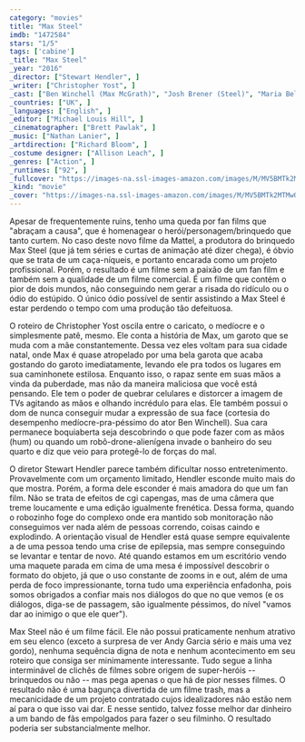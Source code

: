 ```yaml
---
category: "movies"
title: "Max Steel"
imdb: "1472584"
stars: "1/5"
tags: ['cabine']
_title: "Max Steel"
_year: "2016"
_director: ["Stewart Hendler", ]
_writer: ["Christopher Yost", ]
_cast: ["Ben Winchell (Max McGrath)", "Josh Brener (Steel)", "Maria Bello (Molly McGrath)", "Andy Garcia (Dr. Miles Edwards)", "Ana Villafañe (Sofia Martinez)", "Mike Doyle (Jim McGrath)", "Phillip DeVona (Harkins)", "Billy Slaughter (Murphy)", "Al Mitchell (Dr. Smith)", ]
_countries: ["UK", ]
_languages: ["English", ]
_editor: ["Michael Louis Hill", ]
_cinematographer: ["Brett Pawlak", ]
_music: ["Nathan Lanier", ]
_artdirection: ["Richard Bloom", ]
_costume designer: ["Allison Leach", ]
_genres: ["Action", ]
_runtimes: ["92", ]
_fullcover: "https://images-na.ssl-images-amazon.com/images/M/MV5BMTk2MTMwOTk3N15BMl5BanBnXkFtZTgwMDI5OTYxMDI@.jpg"
_kind: "movie"
_cover: "https://images-na.ssl-images-amazon.com/images/M/MV5BMTk2MTMwOTk3N15BMl5BanBnXkFtZTgwMDI5OTYxMDI@._V1._SX94_SY140_.jpg"
---
```

Apesar de frequentemente ruins, tenho uma queda por fan films que "abraçam a causa", que é homenagear o herói/personagem/brinquedo que tanto curtem. No caso deste novo filme da Mattel, a produtora do brinquedo Max Steel (que já tem séries e curtas de animação até dizer chega), é óbvio que se trata de um caça-níqueis, e portanto encarada como um projeto profissional. Porém, o resultado é um filme sem a paixão de um fan film e também sem a qualidade de um filme comercial. É um filme que contém o pior de dois mundos, não conseguindo nem gerar a risada do ridículo ou o ódio do estúpido. O único ódio possível de sentir assistindo a Max Steel é estar perdendo o tempo com uma produção tão defeituosa.

O roteiro de Christopher Yost oscila entre o caricato, o medíocre e o simplesmente patê, mesmo. Ele conta a história de Max, um garoto que se muda com a mãe constantemente. Dessa vez eles voltam para sua cidade natal, onde Max é quase atropelado por uma bela garota que acaba gostando do garoto imediatamente, levando ele pra todos os lugares em sua caminhonete estilosa. Enquanto isso, o rapaz sente em suas mãos a vinda da puberdade, mas não da maneira maliciosa que você está pensando. Ele tem o poder de quebrar celulares e distorcer a imagem de TVs agitando as mãos e olhando incrédulo para elas. Ele também possui o dom de nunca conseguir mudar a expressão de sua face (cortesia do desempenho medíocre-pra-péssimo do ator Ben Winchell). Sua cara permanece boquiaberta seja descobrindo o que pode fazer com as mãos (hum) ou quando um robô-drone-alienígena invade o banheiro do seu quarto e diz que veio para protegê-lo de forças do mal.

O diretor Stewart Hendler parece também dificultar nosso entretenimento. Provavelmente com um orçamento limitado, Hendler esconde muito mais do que mostra. Porém, a forma dele esconder é mais amadora do que um fan film. Não se trata de efeitos de cgi capengas, mas de uma câmera que treme loucamente e uma edição igualmente frenética. Dessa forma, quando o robozinho foge do complexo onde era mantido sob monitoração não conseguimos ver nada além de pessoas correndo, coisas caindo e explodindo. A orientação visual de Hendler está quase sempre equivalente a de uma pessoa tendo uma crise de epilepsia, mas sempre conseguindo se levantar e tentar de novo. Até quando estamos em um escritório vendo uma maquete parada em cima de uma mesa é impossível descobrir o formato do objeto, já que o uso constante de zooms in e out, além de uma perda de foco impressionante, torna tudo uma experiência enfadonha, pois somos obrigados a confiar mais nos diálogos do que no que vemos (e os diálogos, diga-se de passagem, são igualmente péssimos, do nível "vamos dar ao inimigo o que ele quer").

Max Steel não é um filme fácil. Ele não possui praticamente nenhum atrativo em seu elenco (exceto a surpresa de ver Andy Garcia sério e mais uma vez gordo), nenhuma sequência digna de nota e nenhum acontecimento em seu roteiro que consiga ser minimamente interessante. Tudo segue a linha interminável de clichês de filmes sobre origem de super-heróis -- brinquedos ou não -- mas pega apenas o que há de pior nesses filmes. O resultado não é uma bagunça divertida de um filme trash, mas a mecanicidade de um projeto contratado cujos idealizadores não estão nem aí para o que isso vai dar. E nesse sentido, talvez fosse melhor dar dinheiro a um bando de fãs empolgados para fazer o seu filminho. O resultado poderia ser substancialmente melhor.
